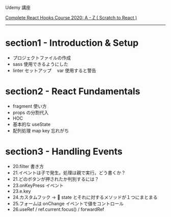 Udemy 講座

[Complete React Hooks Course 2020: A - Z ( Scratch to React )](https://www.udemy.com/course/react-hooks-course/)

---

# section1 - Introduction & Setup

-   プロジェクトファイルの作成
-   sass 使用できるようにした
-   linter セットアップ　 var 使用すると警告

# section2 - React Fundamentals

-   fragment 使い方
-   props の分割代入
-   HOC
-   基本的な useState
-   配列処理 map key 忘れがち

# section3 - Handling Events

-   20.filter 書き方
-   21.イベントは子で発生。処理は親で実行。どう書くか？
-   21.どのボタンが押されたか判別するには？
-   23.onKeyPress イベント
-   23.e.key
-   24.カスタムフック -> :raised_hands: state とそれに対するメソッドが１つにまとまる
-   25.フォームは onChange イベントで値をコントロール
-   26.useRef / ref.current.focus() / forwardRef

